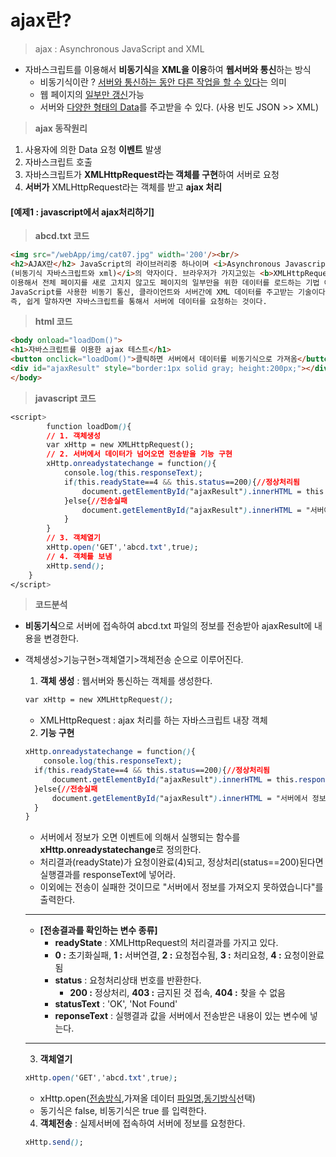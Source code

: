# ajax란?

> ajax : Asynchronous JavaScript and XML

* 자바스크립트를 이용해서 **비동기식**을 **XML을 이용**하여 **웹서버와 통신**하는 방식
  * 비동기식이란 ? <u>서버와 통신하는 동안 다른 작업을 할 수 있다</u>는 의미
  * 웹 페이지의 <u>일부만 갱신</u>가능
  * 서버와 <u>다양한 형태의 Data</u>를 주고받을 수 있다. (사용 빈도 JSON >> XML)

> **ajax 동작원리**

1. 사용자에 의한 Data 요청 **이벤트** 발생
2.  자바스크립트 호출
3. 자바스크립트가 **XMLHttpRequest라는 객체를 구현**하여 서버로 요청
4. **서버가** XMLHttpRequest라는 객체를 받고 **ajax 처리**



#### **[예제1 : javascript에서 ajax처리하기]**

> **abcd.txt 코드**

```html
<img src="/webApp/img/cat07.jpg" width='200'/><br/>
<h2>AJAX란</h2> JavaScript의 라이브러리중 하나이며 <i>Asynchronous Javascript And Xml
(비동기식 자바스크립트와 xml)</i>의 약자이다. 브라우저가 가지고있는 <b>XMLHttpRequest</b> 객체를 
이용해서 전체 페이지를 새로 고치지 않고도 페이지의 일부만을 위한 데이터를 로드하는 기법 이며 
JavaScript를 사용한 비동기 통신, 클라이언트와 서버간에 XML 데이터를 주고받는 기술이다.
즉, 쉽게 말하자면 자바스크립트를 통해서 서버에 데이터를 요청하는 것이다.
```

> **html 코드**

```html
<body onload="loadDom()">
<h1>자바스크립트를 이용한 ajax 테스트</h1>
<button onclick="loadDom()">클릭하면 서버에서 데이터를 비동기식으로 가져옴</button>
<div id="ajaxResult" style="border:1px solid gray; height:200px;"></div>
</body>
```

> **javascript 코드**

```css
<script>
		function loadDom(){
		// 1. 객체생성
		var xHttp = new XMLHttpRequest();
		// 2. 서버에서 데이터가 넘어오면 전송받을 기능 구현
		xHttp.onreadystatechange = function(){
			console.log(this.responseText);
			if(this.readyState==4 && this.status==200){//정상처리됨
				document.getElementById("ajaxResult").innerHTML = this.responseText;
			}else{//전송실패
				document.getElementById("ajaxResult").innerHTML = "서버에서 정보를 가져오지 못하였습니다.";
			}
		}
		// 3. 객체열기
		xHttp.open('GET','abcd.txt',true);
		// 4. 객체를 보냄
		xHttp.send();
	}
</script>
```



> **코드분석**

* **비동기식**으로 서버에 접속하여 abcd.txt 파일의 정보를 전송받아 ajaxResult에 내용을 변경한다.

* 객체생성>기능구현>객체열기>객체전송 순으로 이루어진다.

  1. **객체 생성** : 웹서버와 통신하는 객체를 생성한다.

  ```css
  var xHttp = new XMLHttpRequest();
  ```

  * XMLHttpRequest : ajax 처리를 하는 자바스크립트 내장 객체

  2. **기능 구현**

  ```css
  xHttp.onreadystatechange = function(){
      console.log(this.responseText);
  	if(this.readyState==4 && this.status==200){//정상처리됨
  		document.getElementById("ajaxResult").innerHTML = this.responseText;
  	}else{//전송실패
  		document.getElementById("ajaxResult").innerHTML = "서버에서 정보를 가져오지 못하였습니다.";
  	}
  }
  ```

  * 서버에서 정보가 오면 이벤트에 의해서 실행되는 함수를 **xHttp.onreadystatechange**로 정의한다.
  * 처리결과(readyState)가 요청이완료(4)되고, 정상처리(status==200)된다면 실행결과를 responseText에 넣어라.
  * 이외에는 전송이 실패한 것이므로 "서버에서 정보를 가져오지 못하였습니다"를 출력한다.

  <hr/>

  * **[전송결과를 확인하는 변수 종류]**
    *  **readyState** : XMLHttpRequest의 처리결과를 가지고 있다.
      * **0 :** 초기화실패, **1 :** 서버연결, **2 :** 요청접수됨, **3 :** 처리요청, **4 :** 요청이완료됨
    * **status** : 요청처리상태 번호를 반환한다.
      * **200 :** 정상처리, **403 :** 금지된 것 접속, **404 :** 찾을 수 없음
    * **statusText** : 'OK', 'Not Found'
    * **reponseText** :  실행결과 값을 서버에서 전송받은 내용이 있는 변수에 넣는다.

  <hr/>

  3. **객체열기**

  ```css
  xHttp.open('GET','abcd.txt',true);
  ```

  * xHttp.open(<u>전송방식</u>,가져올 데이터 <u>파일명</u>,<u>동기방식</u>선택)
  * 동기식은 false, 비동기식은 true 를 입력한다.

  4. **객체전송** : 실제서버에 접속하여 서버에 정보를 요청한다.

  ```css
  xHttp.send();
  ```

  